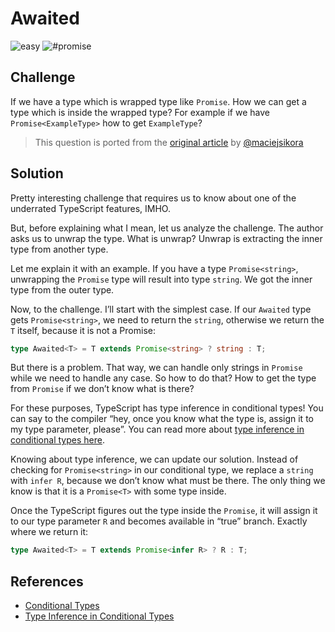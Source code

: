 # Awaited

![easy](https://img.shields.io/badge/-easy-7aad0c)
![#promise](https://img.shields.io/badge/-%23promise-999)

## Challenge

If we have a type which is wrapped type like `Promise`.
How we can get a type which is inside the wrapped type?
For example if we have `Promise<ExampleType>` how to get `ExampleType`?

> This question is ported from the [original article](https://dev.to/macsikora/advanced-typescript-exercises-question-1-45k4) by [@maciejsikora](https://github.com/maciejsikora)

## Solution

Pretty interesting challenge that requires us to know about one of the underrated TypeScript features, IMHO.

But, before explaining what I mean, let us analyze the challenge.
The author asks us to unwrap the type.
What is unwrap?
Unwrap is extracting the inner type from another type.

Let me explain it with an example.
If you have a type `Promise<string>`, unwrapping the `Promise` type will result into type `string`.
We got the inner type from the outer type.

Now, to the challenge.
I’ll start with the simplest case.
If our `Awaited` type gets `Promise<string>`, we need to return the `string`, otherwise we return the `T` itself, because it is not a Promise:

```ts
type Awaited<T> = T extends Promise<string> ? string : T;
```

But there is a problem.
That way, we can handle only strings in `Promise` while we need to handle any case.
So how to do that?
How to get the type from `Promise` if we don’t know what is there?

For these purposes, TypeScript has type inference in conditional types!
You can say to the compiler “hey, once you know what the type is, assign it to my type parameter, please”.
You can read more about [type inference in conditional types here](https://www.typescriptlang.org/docs/handbook/release-notes/typescript-2-8.html#type-inference-in-conditional-types).

Knowing about type inference, we can update our solution.
Instead of checking for `Promise<string>` in our conditional type, we replace a `string` with `infer R`, because we don’t know what must be there.
The only thing we know is that it is a `Promise<T>` with some type inside.

Once the TypeScript figures out the type inside the `Promise`, it will assign it to our type parameter `R` and becomes available in “true” branch.
Exactly where we return it:

```ts
type Awaited<T> = T extends Promise<infer R> ? R : T;
```

## References

- [Conditional Types](https://www.typescriptlang.org/docs/handbook/advanced-types.html#conditional-types)
- [Type Inference in Conditional Types](https://www.typescriptlang.org/docs/handbook/advanced-types.html#type-inference-in-conditional-types)
